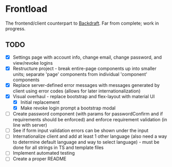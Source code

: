 # Frontload

The frontend/client counterpart to [Backdraft](https://github.com/ImranR98/Backdraft). Far from complete; work in progress.

## TODO
- [x] Settings page with account info, change email, change password, and view/revoke logins
- [x] Restructure project - break entire-page components up into smaller units; separate 'page' components from individual 'component' components
- [x] Replace server-defined error messages with messages generated by client using error codes (allows for later internationalization)
- [x] Visual overhaul - replace bootstrap and flex-layout with material UI
    - [x] Initial replacement
    - [x] Make revoke login prompt a bootstrap modal
- [ ] Create password component (with params for passwordConfirm and if requirements should be enforced) and enforce requirement validation (in line with server)
- [ ] See if form input validation errors can be shown under the input
- [ ] Internationalize client and add at least 1 other language (also need a way to determine default language and way to select language) - must be done for all strings in TS and template files
- [ ] Implement automated testing
- [ ] Create a proper README